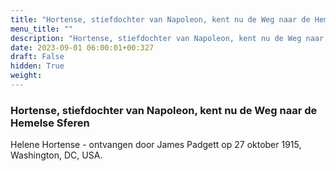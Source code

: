 ```yaml
---
title: "Hortense, stiefdochter van Napoleon, kent nu de Weg naar de Hemelse Sferen"
menu_title: ""
description: "Hortense, stiefdochter van Napoleon, kent nu de Weg naar de Hemelse Sferen"
date: 2023-09-01 06:00:01+00:327
draft: False
hidden: True
weight:
---
```

### Hortense, stiefdochter van Napoleon, kent nu de Weg naar de Hemelse Sferen

Helene Hortense - ontvangen door James Padgett op 27 oktober 1915, Washington, DC, USA.
